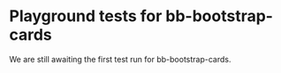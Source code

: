 # Playground tests for bb-bootstrap-cards
We are still awaiting the first test run for bb-bootstrap-cards.
